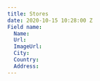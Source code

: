 ```yaml
---
title: Stores
date: 2020-10-15 10:28:00 Z
Field name:
  Name: 
  Url: 
  ImageUrl: 
  City: 
  Country: 
  Address: 
---
```


